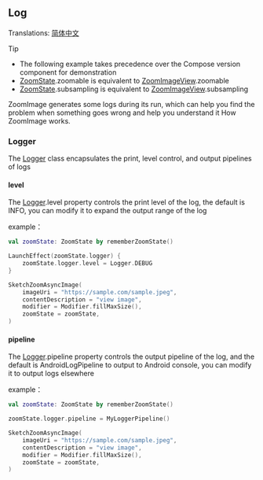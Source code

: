 ## Log

Translations: [简体中文](log.zh.md)

> [!TIP]
> * The following example takes precedence over the Compose version component for demonstration
> * [ZoomState].zoomable is equivalent to [ZoomImageView].zoomable
> * [ZoomState].subsampling is equivalent to [ZoomImageView].subsampling

ZoomImage generates some logs during its run, which can help you find the problem when something
goes wrong and help you understand it
How ZoomImage works.

### Logger

The [Logger] class encapsulates the print, level control, and output pipelines of logs

#### level

The [Logger].level property controls the print level of the log, the default is INFO, you can modify
it to expand the output range of the log

example：

```kotlin
val zoomState: ZoomState by rememberZoomState()

LaunchEffect(zoomState.logger) {
    zoomState.logger.level = Logger.DEBUG
}

SketchZoomAsyncImage(
    imageUri = "https://sample.com/sample.jpeg",
    contentDescription = "view image",
    modifier = Modifier.fillMaxSize(),
    zoomState = zoomState,
)
```

#### pipeline

The [Logger].pipeline property controls the output pipeline of the log, and the default is
AndroidLogPipeline to output to Android
console, you can modify it to output logs elsewhere

example：

```kotlin
val zoomState: ZoomState by rememberZoomState()

zoomState.logger.pipeline = MyLoggerPipeline()

SketchZoomAsyncImage(
    imageUri = "https://sample.com/sample.jpeg",
    contentDescription = "view image",
    modifier = Modifier.fillMaxSize(),
    zoomState = zoomState,
)
```

[ZoomImageView]: ../zoomimage-view/src/main/kotlin/com/github/panpf/zoomimage/ZoomImageView.kt

[ZoomImage]: ../zoomimage-compose/src/commonMain/kotlin/com/github/panpf/zoomimage/ZoomImage.kt

[ZoomState]: ../zoomimage-compose/src/commonMain/kotlin/com/github/panpf/zoomimage/compose/ZoomState.kt

[Logger]: ../zoomimage-core/src/commonMain/kotlin/com/github/panpf/zoomimage/util/Logger.common.kt